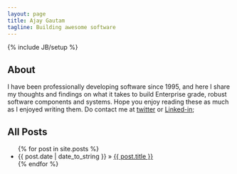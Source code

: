 ```yaml
---
layout: page
title: Ajay Gautam
tagline: Building awesome software
---
```

{% include JB/setup %}

## About
I have been professionally developing software since 1995, and here I share my thoughts and findings on what it takes to build Enterprise grade, robust software components and systems. Hope you enjoy reading these as much as I enjoyed writing them. Do contact me at [twitter](http://www.twitter.com/ajaygautam42) or [Linked-in](http://www.linkedin.com/in/ajaygautam42);

## All Posts

<ul class="posts">
  {% for post in site.posts %}
    <li><span>{{ post.date | date_to_string }}</span> &raquo; <a href="{{ BASE_PATH }}{{ post.url }}">{{ post.title }}</a></li>
  {% endfor %}
</ul>
